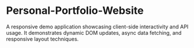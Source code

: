 # Personal-Portfolio-Website
A responsive demo application showcasing client-side interactivity and API usage. It demonstrates dynamic DOM updates, async data fetching, and responsive layout techniques.
